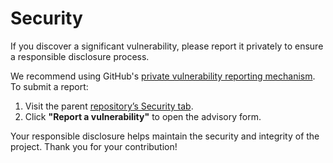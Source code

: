 # Security  

If you discover a significant vulnerability, please report it privately to ensure a responsible disclosure process.  

We recommend using GitHub's
[private vulnerability reporting mechanism](https://docs.github.com/en/code-security/security-advisories/guidance-on-reporting-and-writing/privately-reporting-a-security-vulnerability#privately-reporting-a-security-vulnerability).
To submit a report:  

1. Visit the parent [repository’s Security tab](https://github.com/soumeh01/cmsis-toolbox/security).  
2. Click **"Report a vulnerability"** to open the advisory form.  

Your responsible disclosure helps maintain the security and integrity of the project. Thank you for your contribution!
